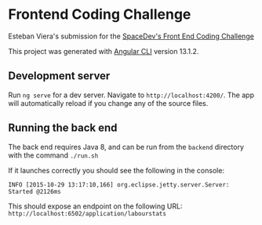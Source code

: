 # Frontend Coding Challenge

Esteban Viera's submission for the [SpaceDev's Front End Coding Challenge](https://github.com/engagetech/frontend-coding-challenge)

This project was generated with [Angular CLI](https://github.com/angular/angular-cli) version 13.1.2.

## Development server

Run `ng serve` for a dev server. Navigate to `http://localhost:4200/`. The app will automatically reload if you change any of the source files.

## Running the back end

The back end requires Java 8, and can be run from the `backend` directory with the command `./run.sh`

If it launches correctly you should see the following in the console:

`INFO [2015-10-29 13:17:10,166] org.eclipse.jetty.server.Server: Started @2126ms`

This should expose an endpoint on the following URL:
`http://localhost:6502/application/labourstats`

